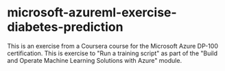 # microsoft-azureml-exercise-diabetes-prediction
This is an exercise from a Coursera course for the Microsoft Azure DP-100 certification. This is exercise to "Run a training script" as part of the "Build and Operate Machine Learning Solutions with Azure" module.
